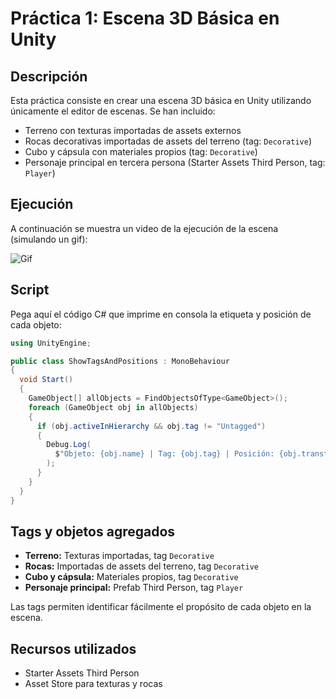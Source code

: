 # Práctica 1: Escena 3D Básica en Unity

## Descripción

Esta práctica consiste en crear una escena 3D básica en Unity utilizando únicamente el editor de escenas. Se han incluido:

- Terreno con texturas importadas de assets externos
- Rocas decorativas importadas de assets del terreno (tag: `Decorative`)
- Cubo y cápsula con materiales propios (tag: `Decorative`)
- Personaje principal en tercera persona (Starter Assets Third Person, tag: `Player`)

## Ejecución

A continuación se muestra un video de la ejecución de la escena (simulando un gif):



![Gif](Gif.gif)

## Script

Pega aquí el código C# que imprime en consola la etiqueta y posición de cada objeto:

```csharp
using UnityEngine;

public class ShowTagsAndPositions : MonoBehaviour
{
  void Start()
  {
    GameObject[] allObjects = FindObjectsOfType<GameObject>();
    foreach (GameObject obj in allObjects)
    {
      if (obj.activeInHierarchy && obj.tag != "Untagged")
      {
        Debug.Log(
          $"Objeto: {obj.name} | Tag: {obj.tag} | Posición: {obj.transform.position}"
        );
      }
    }
  }
}
```

## Tags y objetos agregados

- **Terreno:** Texturas importadas, tag `Decorative`
- **Rocas:** Importadas de assets del terreno, tag `Decorative`
- **Cubo y cápsula:** Materiales propios, tag `Decorative`
- **Personaje principal:** Prefab Third Person, tag `Player`

Las tags permiten identificar fácilmente el propósito de cada objeto en la escena.

## Recursos utilizados

- Starter Assets Third Person
- Asset Store para texturas y rocas
